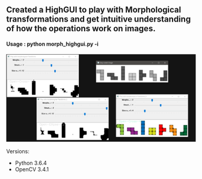 ## Created a HighGUI to play with Morphological transformations and get intuitive understanding of how the operations work on images.

#### Usage : python morph_highgui.py -i <image>


![Screenshot with tetris image in folder](./src/screenshot.PNG)


Versions:
- Python 3.6.4
- OpenCV 3.4.1

